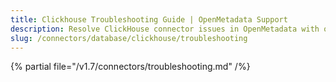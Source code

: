 ```yaml
---
title: Clickhouse Troubleshooting Guide | OpenMetadata Support
description: Resolve ClickHouse connector issues in OpenMetadata with our comprehensive troubleshooting guide. Fix common database connection problems and errors quickly.
slug: /connectors/database/clickhouse/troubleshooting
---
```


{% partial file="/v1.7/connectors/troubleshooting.md" /%}
